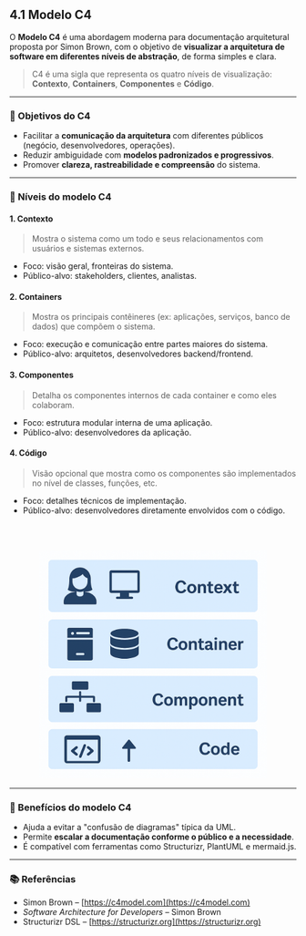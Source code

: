 ## 4.1 Modelo C4

O **Modelo C4** é uma abordagem moderna para documentação arquitetural proposta por Simon Brown, com o objetivo de **visualizar a arquitetura de software em diferentes níveis de abstração**, de forma simples e clara.

> C4 é uma sigla que representa os quatro níveis de visualização: **Contexto**, **Containers**, **Componentes** e **Código**.

---

### 🎯 Objetivos do C4

- Facilitar a **comunicação da arquitetura** com diferentes públicos (negócio, desenvolvedores, operações).
- Reduzir ambiguidade com **modelos padronizados e progressivos**.
- Promover **clareza, rastreabilidade e compreensão** do sistema.

---

### 🔷 Níveis do modelo C4

#### 1. **Contexto**

> Mostra o sistema como um todo e seus relacionamentos com usuários e sistemas externos.

- Foco: visão geral, fronteiras do sistema.
- Público-alvo: stakeholders, clientes, analistas.

#### 2. **Containers**

> Mostra os principais contêineres (ex: aplicações, serviços, banco de dados) que compõem o sistema.

- Foco: execução e comunicação entre partes maiores do sistema.
- Público-alvo: arquitetos, desenvolvedores backend/frontend.

#### 3. **Componentes**

> Detalha os componentes internos de cada container e como eles colaboram.

- Foco: estrutura modular interna de uma aplicação.
- Público-alvo: desenvolvedores da aplicação.

#### 4. **Código**

> Visão opcional que mostra como os componentes são implementados no nível de classes, funções, etc.

- Foco: detalhes técnicos de implementação.
- Público-alvo: desenvolvedores diretamente envolvidos com o código.
<br>
<br>
<p align="center">
    <img src="images/c4.png" alt="capa" width="400"/>
</p>

---

### 🧠 Benefícios do modelo C4

- Ajuda a evitar a "confusão de diagramas" típica da UML.
- Permite **escalar a documentação conforme o público e a necessidade**.
- É compatível com ferramentas como Structurizr, PlantUML e mermaid.js.

---

### 📚 Referências

- Simon Brown – [https://c4model.com](https://c4model.com)
- _Software Architecture for Developers_ – Simon Brown
- Structurizr DSL – [https://structurizr.org](https://structurizr.org)
